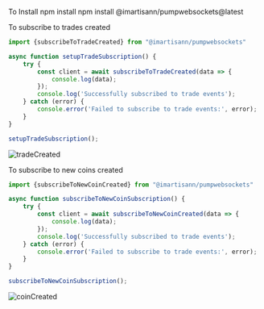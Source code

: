To Install npm install npm install @imartisann/pumpwebsockets@latest

To subscribe to trades created
```javascript
import {subscribeToTradeCreated} from "@imartisann/pumpwebsockets"

async function setupTradeSubscription() {
    try {
        const client = await subscribeToTradeCreated(data => {
            console.log(data);
        });
        console.log('Successfully subscribed to trade events');
    } catch (error) {
        console.error('Failed to subscribe to trade events:', error);
    }
}

setupTradeSubscription();
```
![tradeCreated](https://imgur.com/Xjl3Tbf.png)

To subscribe to new coins created
```javascript
import {subscribeToNewCoinCreated} from "@imartisann/pumpwebsockets"

async function subscribeToNewCoinSubscription() {
    try {
        const client = await subscribeToNewCoinCreated(data => {
            console.log(data);
        });
        console.log('Successfully subscribed to trade events');
    } catch (error) {
        console.error('Failed to subscribe to trade events:', error);
    }
}

subscribeToNewCoinSubscription();
```
![coinCreated](https://imgur.com/HaGM1es.png)
